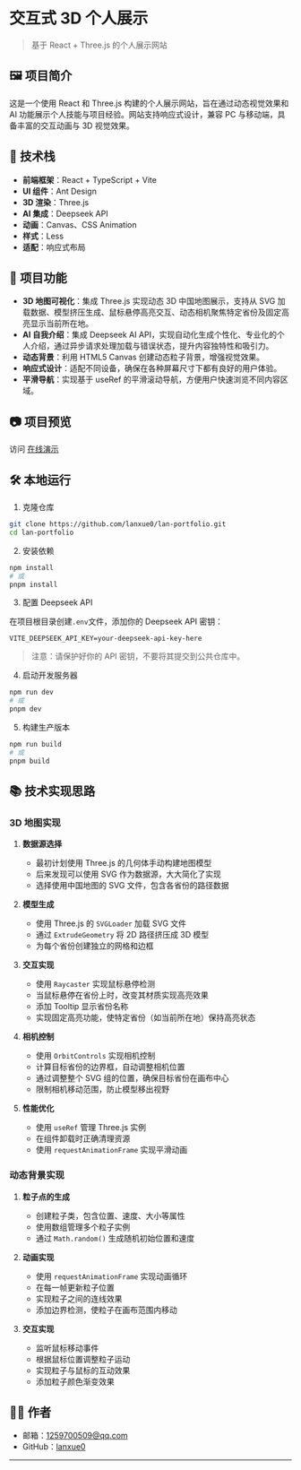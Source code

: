 # 交互式 3D 个人展示

> 基于 React + Three.js 的个人展示网站

## 🖼 项目简介

这是一个使用 React 和 Three.js 构建的个人展示网站，旨在通过动态视觉效果和 AI 功能展示个人技能与项目经验。网站支持响应式设计，兼容 PC 与移动端，具备丰富的交互动画与 3D 视觉效果。

## 🚀 技术栈

- **前端框架**：React + TypeScript + Vite
- **UI 组件**：Ant Design
- **3D 渲染**：Three.js
- **AI 集成**：Deepseek API
- **动画**：Canvas、CSS Animation
- **样式**：Less
- **适配**：响应式布局

## 🎯 项目功能

- **3D 地图可视化**：集成 Three.js 实现动态 3D 中国地图展示，支持从 SVG 加载数据、模型挤压生成、鼠标悬停高亮交互、动态相机聚焦特定省份及固定高亮显示当前所在地。
- **AI 自我介绍**：集成 Deepseek AI API，实现自动化生成个性化、专业化的个人介绍，通过异步请求处理加载与错误状态，提升内容独特性和吸引力。
- **动态背景**：利用 HTML5 Canvas 创建动态粒子背景，增强视觉效果。
- **响应式设计**：适配不同设备，确保在各种屏幕尺寸下都有良好的用户体验。
- **平滑导航**：实现基于 useRef 的平滑滚动导航，方便用户快速浏览不同内容区域。

## 📷 项目预览

访问 [在线演示](https://lanxue0.github.io/lan-portfolio/)

## 🛠️ 本地运行

1. 克隆仓库

```bash
git clone https://github.com/lanxue0/lan-portfolio.git
cd lan-portfolio
```

2. 安装依赖

```bash
npm install
# 或
pnpm install
```

3. 配置 Deepseek API

在项目根目录创建`.env`文件，添加你的 Deepseek API 密钥：

```
VITE_DEEPSEEK_API_KEY=your-deepseek-api-key-here
```

> 注意：请保护好你的 API 密钥，不要将其提交到公共仓库中。

4. 启动开发服务器

```bash
npm run dev
# 或
pnpm dev
```

5. 构建生产版本

```bash
npm run build
# 或
pnpm build
```

## 📚 技术实现思路

### 3D 地图实现

1. **数据源选择**

   - 最初计划使用 Three.js 的几何体手动构建地图模型
   - 后来发现可以使用 SVG 作为数据源，大大简化了实现
   - 选择使用中国地图的 SVG 文件，包含各省份的路径数据

2. **模型生成**

   - 使用 Three.js 的 `SVGLoader` 加载 SVG 文件
   - 通过 `ExtrudeGeometry` 将 2D 路径挤压成 3D 模型
   - 为每个省份创建独立的网格和边框

3. **交互实现**

   - 使用 `Raycaster` 实现鼠标悬停检测
   - 当鼠标悬停在省份上时，改变其材质实现高亮效果
   - 添加 Tooltip 显示省份名称
   - 实现固定高亮功能，使特定省份（如当前所在地）保持高亮状态

4. **相机控制**

   - 使用 `OrbitControls` 实现相机控制
   - 计算目标省份的边界框，自动调整相机位置
   - 通过调整整个 SVG 组的位置，确保目标省份在画布中心
   - 限制相机移动范围，防止模型移出视野

5. **性能优化**

   - 使用 `useRef` 管理 Three.js 实例
   - 在组件卸载时正确清理资源
   - 使用 `requestAnimationFrame` 实现平滑动画

### 动态背景实现

1. **粒子点的生成**

   - 创建粒子类，包含位置、速度、大小等属性
   - 使用数组管理多个粒子实例
   - 通过 `Math.random()` 生成随机初始位置和速度

2. **动画实现**

   - 使用 `requestAnimationFrame` 实现动画循环
   - 在每一帧更新粒子位置
   - 实现粒子之间的连线效果
   - 添加边界检测，使粒子在画布范围内移动

3. **交互实现**

   - 监听鼠标移动事件
   - 根据鼠标位置调整粒子运动
   - 实现粒子与鼠标的互动效果
   - 添加粒子颜色渐变效果

## 👨‍💻 作者

- 邮箱：1259700509@qq.com
- GitHub：[lanxue0](https://github.com/lanxue0)

---
